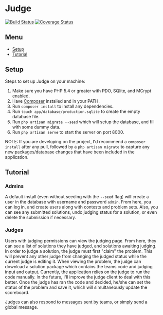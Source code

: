 Judge
=====
[![Build Status](https://travis-ci.org/chipbell4/Judge.svg?branch=develop)](https://travis-ci.org/chipbell4/Judge)
[![Coverage Status](https://coveralls.io/repos/chipbell4/Judge/badge.svg?branch=develop)](https://coveralls.io/r/chipbell4/Judge?branch=develop)

## Menu ##
* [Setup](#setup)
* [Tutorial](#tutorial)

## <a name='setup'/> Setup
Steps to set up Judge on your machine:

1. Make sure you have PHP 5.4 or greater with PDO, SQlite, and MCrypt enabled.
2. Have [Composer](http://getcomposer.org) installed and in your PATH.
3. Run ```composer install``` to install any dependencies.
4. Run ```touch app/database/production.sqlite``` to create the empty
   database file.
5. Run ```php artisan migrate --seed``` which will setup the database, and fill with some dummy data.
6. Run ```php artisan serve``` to start the server on port 8000.

NOTE: If you are developing on the project, I'd recommend a ```composer install``` after any pull, followed by a
```php artisan migrate``` to capture any new packages/database changes that have been included in the application.

## <a name='tutorial' /> Tutorial
### Admins
A default install (even without seeding with the ```--seed``` flag) will create a user in the database with username
and password ```admin```. From here, you can log in, and create users along with contests and problem sets. Also,
you can see any submitted solutions, undo judging status for a solution, or even delete the submission if necessary.

### Judges
Users with judging permissions can view the judging page. From here, they can see a list of solutions they have judged,
and solutions awaiting judging. In order to judge a solution, the judge must first "claim" the problem. This will
prevent any other judge from changing the judged status while the current judge is editing it. When viewing the 
problem, the judge can download a solution package which contains the teams code and judging input and output.
Currently, the application relies on the judge to run the code manually. In the future, I'll improve the judge client
to deal with this better. Once the judge has ran the code and decided, he/she can set the status of the problem and
save it, which will simultaneously update the scoreboard.

Judges can also respond to messages sent by teams, or simply send a global message.
